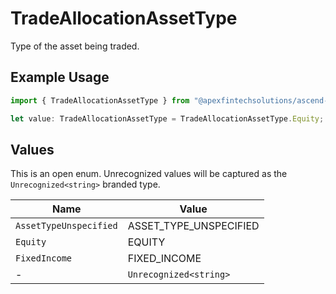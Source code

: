 # TradeAllocationAssetType

Type of the asset being traded.

## Example Usage

```typescript
import { TradeAllocationAssetType } from "@apexfintechsolutions/ascend-sdk/models/components";

let value: TradeAllocationAssetType = TradeAllocationAssetType.Equity;
```

## Values

This is an open enum. Unrecognized values will be captured as the `Unrecognized<string>` branded type.

| Name                   | Value                  |
| ---------------------- | ---------------------- |
| `AssetTypeUnspecified` | ASSET_TYPE_UNSPECIFIED |
| `Equity`               | EQUITY                 |
| `FixedIncome`          | FIXED_INCOME           |
| -                      | `Unrecognized<string>` |